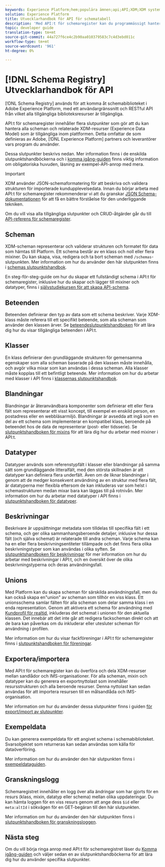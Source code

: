 ```yaml
---
keywords: Experience Platform;hem;populära ämnen;api;API;XDM;XDM system;experience data model;Experience data model;experience data model;data model;data model;data model;schema register;schemaregister;
solution: Experience Platform
title: Utvecklarhandbok för API för schematabell
description: 'Med API:t för schemaregister kan du programmässigt hantera alla scheman och tillhörande XDM-resurser som är tillgängliga i Experience Platform. '
topic: developer guide
translation-type: tm+mt
source-git-commit: 44a727f6ce4c2b90aa010379583c7c4d3ebd011c
workflow-type: tm+mt
source-wordcount: '961'
ht-degree: 0%

---
```



# [!DNL Schema Registry] Utvecklarhandbok för API

[!DNL Schema Registry] används för att komma åt schemabiblioteket i Adobe Experience Platform, med ett användargränssnitt och RESTful API från vilket alla tillgängliga biblioteksresurser är tillgängliga.

API:t för schemaregister innehåller flera slutpunkter som gör att du kan hantera alla scheman och relaterade XDM-resurser (Experience Data Model) som är tillgängliga inom plattformen. Detta omfattar de som definieras av Adobe, [!DNL Experience Platform] partners och leverantörer vars program du använder.

Dessa slutpunkter beskrivs nedan. Mer information finns i de enskilda slutpunktshandböckerna och i [komma igång-guiden](./getting-started.md) finns viktig information om obligatoriska huvuden, läsning av exempel-API-anrop med mera.

>[!IMPORTANT]
>
>XDM använder JSON-schemaformatering för att beskriva och validera strukturen för importerade kundupplevelsedata. Innan du börjar arbeta med API:t för schemaregister rekommenderar vi att du granskar [JSON Schema-dokumentationen](https://json-schema.org/) för att få en bättre förståelse för den underliggande tekniken.

Om du vill visa alla tillgängliga slutpunkter och CRUD-åtgärder går du till [API-referens för schemaregister](https://www.adobe.io/apis/experienceplatform/home/api-reference.html#!acpdr/swagger-specs/schema-registry.yaml).

## Scheman

XDM-scheman representerar och validerar strukturen och formatet för data som hämtas till Platform. Ett schema består av en klass och noll eller flera mixiner. Du kan skapa, visa, redigera och ta bort scheman med `/schemas`-slutpunkten. Mer information om hur du använder den här slutpunkten finns i [schemas slutpunktshandbok](./schemas.md).

En steg-för-steg-guide om hur du skapar ett fullständigt schema i API:t för schemaregister, inklusive hur du skapar och lägger till mixiner och datatyper, finns i [självstudiekursen för att skapa API-schema](../tutorials/create-schema-api.md).

## Beteenden

Beteenden definierar den typ av data som ett schema beskriver. Varje XDM-klass måste referera till ett specifikt beteende, som alla scheman som använder den klassen ärver. Se [beteendeslutpunktshandboken](./behaviors.md) för att lära dig hur du visar tillgängliga beteenden i API:t.

## Klasser

En klass definierar den grundläggande strukturen för gemensamma egenskaper som alla scheman baserade på den klassen måste innehålla, och avgör vilka mixar som kan användas i dessa scheman. Alla klasser måste kopplas till ett befintligt beteende. Mer information om hur du arbetar med klasser i API finns i [klassernas slutpunktshandbok](./classes.md).

## Blandningar

Blandningar är återanvändbara komponenter som definierar ett eller flera fält som representerar ett visst koncept, till exempel en enskild person, en postadress eller en webbläsarmiljö. Blandningar är avsedda att ingå som en del av ett schema som implementerar en kompatibel klass, beroende på beteendet hos de data de representerar (post- eller tidsserie). Se [slutpunktshandboken för mixins](./mixins.md) för att lära dig hur du arbetar med mixiner i API:t.

## Datatyper

Datatyper används som referenstypfält i klasser eller blandningar på samma sätt som grundläggande litteralfält, med den största skillnaden är att datatyper kan definiera flera underfält. Även om de liknar blandningar i genom att de medger konsekvent användning av en struktur med flera fält, är datatyperna mer flexibla eftersom de kan inkluderas var som helst i schemastrukturen medan mixar bara kan läggas till på rotnivån. Mer information om hur du arbetar med datatyper i API finns i [slutpunktshandboken för datatyper](./data-types.md).

## Beskrivningar

Beskrivare är uppsättningar metadata som tilldelas till specifika fält i ett schema, och ger olika sammanhangsberoende detaljer, inklusive hur dessa fält (och själva schemat) är relaterade till andra scheman. Varje schema kan ha en eller flera beskrivningsentiteter tillämpade och det finns flera olika beskrivningstyper som kan användas i olika syften. Se [slutpunktshandboken för beskrivningar](./descriptors.md) för mer information om hur du arbetar med beskrivningar i API:t, och en översikt över de olika beskrivningstyperna och deras användningsfall.

## Unions

Med Platform kan du skapa scheman för särskilda användningsfall, men du kan också skapa en&quot;union&quot; av scheman som tillhör en viss klass. Ett unionsschema samlar fälten för alla scheman som delar samma klass i en enda representation. Genom att aktivera ett schema för användning med [Kundprofil för realtid](../../profile/home.md), inkluderas det schemat i unionen för den aktuella klassen. Det innebär att det inte går att redigera fackscheman direkt och att de bara kan påverkas om du inkluderar eller utesluter scheman för användning i profilen.

Mer information om hur du visar fackföreningar i API:t för schemaregister finns i [slutpunktshandboken för föreningar](./unions.md).

## Exportera/importera

Med API:t för schemaregister kan du överföra och dela XDM-resurser mellan sandlådor och IMS-organisationer. För alla scheman, mixin och datatyper kan du generera en exportnyttolast som innehåller resursstrukturen och alla beroende resurser. Denna nyttolast kan sedan användas för att importera resursen till en målsandlåda och IMS-organisation.

Mer information om hur du använder dessa slutpunkter finns i guiden [för export/import av slutpunkter](./export-import.md).

## Exempeldata

Du kan generera exempeldata för ett angivet schema i schemabiblioteket. Svarsobjektet som returneras kan sedan användas som källa för dataöverföring.

Mer information om hur du använder den här slutpunkten finns i [exempeldataguiden](./sample-data.md).

## Granskningslogg

Schemaregistret innehåller en logg över alla ändringar som har gjorts för en resurs (klass, mixin, datatyp eller schema) mellan olika uppdateringar. Du kan hämta loggen för en viss resurs genom att ange dess `$id` eller `meta:altId` i sökvägen för en GET-begäran till den här slutpunkten.

Mer information om hur du använder den här slutpunkten finns i [slutpunktshandboken för granskningsloggen](./audit-log.md).

## Nästa steg

Om du vill börja ringa anrop med API:t för schemaregistret läser du [Komma igång-guiden](./getting-started.md) och väljer sedan en av slutpunktshandböckerna för att lära dig hur du använder specifika slutpunkter.